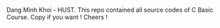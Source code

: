 
Dang Minh Khoi - HUST.
This repo contained all source codes of C Basic Course.
Copy if you want !
Cheers !
